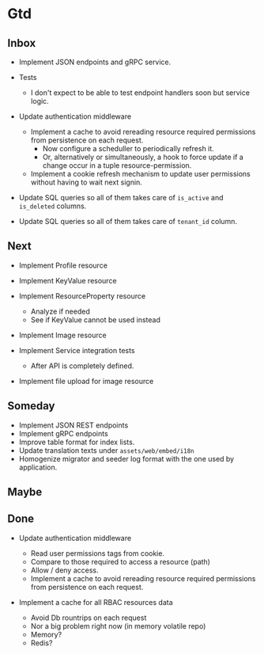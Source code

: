 # Gtd

## Inbox

  * Implement JSON endpoints and gRPC service.

  * Tests
    * I don't expect to be able to test endpoint handlers soon but service logic.

  * Update authentication middleware
    * Implement a cache to avoid rereading resource required permissions from persistence on each request.
      * Now configure a scheduller to periodically refresh it.
      * Or, alternatively or simultaneously, a hook to force update if a change occur in a tuple resource-permission.
    * Implement a cookie refresh mechanism to update user permissions without having to wait next signin.

  * Update SQL queries so all of them takes care of `is_active` and `is_deleted` columns.
  * Update SQL queries so all of them takes care of `tenant_id` column.

## Next

* Implement Profile resource

* Implement KeyValue resource

* Implement ResourceProperty resource

  * Analyze if needed
  * See if KeyValue cannot be used instead

* Implement Image resource

* Implement Service integration tests

  * After API is completely defined.

* Implement file upload for image resource

## Someday
  * Implement JSON REST endpoints
  * Implement gRPC endpoints
  * Improve table format for index lists.
  * Update translation texts under `assets/web/embed/i18n`
  * Homogenize migrator and seeder log format with the one used by application.

## Maybe


## Done

* Update authentication middleware
  * Read user permissions tags from cookie.
  * Compare to those required to access a resource (path)
  * Allow / deny access.
  * Implement a cache to avoid rereading resource required permissions from persistence on each request.

* Implement a cache for all RBAC resources data
    * Avoid Db rountrips on each request
    * Nor a big problem right now (in memory volatile repo)
    * Memory?
    * Redis?
